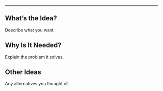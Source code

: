 ---

## What’s the Idea?

Describe what you want.

## Why Is It Needed?

Explain the problem it solves.

## Other Ideas

Any alternatives you thought of.
